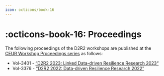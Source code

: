 ```yaml
---
icon: octicons/book-16
---
```

# :octicons-book-16: Proceedings

The following proceedings of the D2R2 workshops are published at the [CEUR Workshop Proceedings series](https://ceur-ws.org/) as follows:

- Vol-3401 - [“D2R2 2023: Linked Data-driven Resilience Research 2023“](https://ceur-ws.org/Vol-3401/)
- Vol-3376 - [“D2R2 2022: Data-driven Resilience Research 2022”](https://ceur-ws.org/Vol-3376/)

